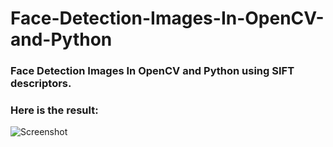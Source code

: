 # Face-Detection-Images-In-OpenCV-and-Python
### Face Detection Images In OpenCV and Python using SIFT descriptors.
### Here is the result:

![Screenshot](https://github.com/Naofunyan/Face-Detection-Images-In-OpenCV-and-Python/assets/119468433/298226bb-0be0-4a30-9d03-163635205eb7)
